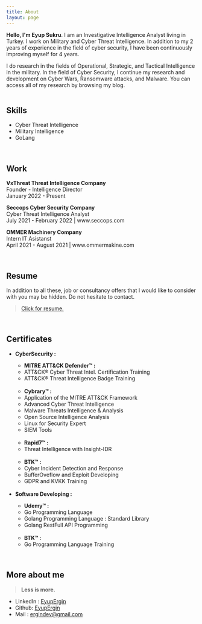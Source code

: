 ```yaml
---
title: About
layout: page
---
```


<b>Hello, I'm Eyup Sukru</b>. I am an Investigative Intelligence Analyst living in Turkey. I work on Military and Cyber Threat Intelligence. In addition to my 2 years of experience in the field of cyber security, I have been continuously improving myself for 4 years.

I do research in the fields of Operational, Strategic, and Tactical Intelligence in the military. In the field of Cyber Security, I continue my research and development on Cyber Wars, Ransomware attacks, and Malware. You can access all of my research by browsing my blog. 
<br>
<br>

<h2>Skills</h2>

<ul class="skill-list">
	<li>Cyber Threat Intelligence</li>
	<li>Military Intelligence</li>
	<li>GoLang </li>
</ul>

<br>
<h2>Work</h2>
<p><b>VxThreat Threat Intelligence Company</b><br> Founder - Intelligence  Director<br> January 2022 - Present </p>
<p><b>Seccops Cyber Security Company</b><br> Cyber Threat Intelligence Analyst <br> July 2021 - February 2022 |  www.seccops.com</p>
<p><b>OMMER Machinery Company</b><br> Intern IT Asistanst<br> April 2021 - August 2021  | www.ommermakine.com</p>

<br>

<h2>Resume</h2>
<p>In addition to all these, job or consultancy offers that I would like to consider with you may be hidden. Do not hesitate to contact.</p>
<blockquote><a target="_blank" href="/resume">Click for resume.</a></blockquote>

<br>

<h2>Certificates</h2>
<ul class="skill-list">
	<li><strong> CyberSecurity : </strong></li>
  <ul class="skill-list">
		<li><strong>MITRE ATT&CK Defender™ : </strong></li>
		<li> ATT&CK® Cyber Threat Intel. Certification Training  </li>
    <li> ATT&CK® Threat Intelligence Badge Training  </li>
		<br>
		<li><strong>Cybrary™ : </strong></li>
		<li> Application of the MITRE ATT&CK Framework</li>
		<li> Advanced Cyber Threat Intelligence </li>
	  <li> Malware Threats Intelligence & Analysis </li>
	  <li> Open Source Intelligence Analysis </li>
		<li> Linux for Security Expert </li>
	  <li> SIEM Tools  </li>
		<br>
		<li><strong>Rapid7™ : </strong></li>
		<li> Threat Intelligence with Insight-IDR </li>
		<br>
		<li><strong>BTK™ : </strong></li>
		<li>Cyber Incident Detection and Response</li>
		<li>BufferOveflow and Exploit Developing</li>
		<li>GDPR and KVKK Training </li>
  </ul>
	<br>
  <li><strong> Software Developing : </strong></li>
	<ul class="skill-list">
	<li><strong>Udemy™ : </strong></li>
		<li>Go Programming Language</li>
		<li>Golang Programming Language : Standard Library</li>
		<li>Golang RestFull API Programming</li>
		<br>
		<li><strong>BTK™ : </strong></li>
		<li>Go Programming Language Training</li>
	</ul>
</ul>
<br>



<h2>More about me</h2>

> **Less is more.**
<ul>
	<li>LinkedIn : <a href="https://linkedin.com/in/eyupergin/">EyupErgin</a></li>
	<li>Github: <a href="https://github.com/EyupErgin">EyupErgin</a></li>
	<li>Mail : <a href="mailto:ergindev@gmail.com">ergindev@gmail.com</a></li>
</ul>
